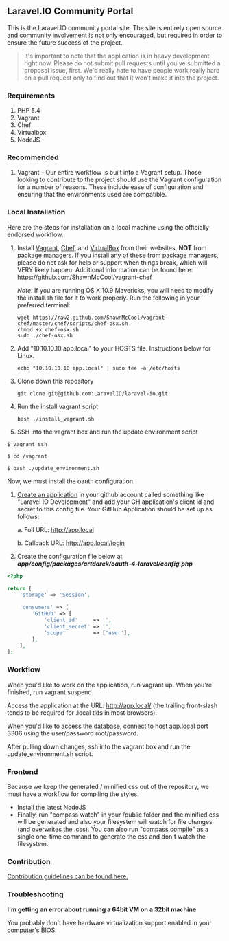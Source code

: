 ## Laravel.IO Community Portal

This is the Laravel.IO community portal site. The site is entirely open source and community involvement is not only encouraged, but required in order to ensure the future success of the project.

> It's important to note that the application is in heavy development right now. Please do not submit pull requests until you've submitted a proposal issue, first. We'd really hate to have people work really hard on a pull request only to find out that it won't make it into the project.

### Requirements

1. PHP 5.4
2. Vagrant
3. Chef
4. Virtualbox
5. NodeJS

### Recommended

1. Vagrant - Our entire workflow is built into a Vagrant setup. Those looking to
   contribute to the project should use the Vagrant configuration for a number
   of reasons. These include ease of configuration and ensuring that the
   environments used are compatible.

### Local Installation

Here are the steps for installation on a local machine using the officially endorsed workflow.

1. Install [Vagrant][1], [Chef][2], and [VirtualBox][3] from their websites. **NOT** from package managers. If you install any of these from package managers, please do not ask for help or support when things break, which will VERY likely happen. Additional information can be found here: https://github.com/ShawnMcCool/vagrant-chef

   _Note_: If you are running OS X 10.9 Mavericks, you will need to modify the install.sh file for it to work properly. Run the following in your preferred terminal:

   ```
   wget https://raw2.github.com/ShawnMcCool/vagrant-chef/master/chef/scripts/chef-osx.sh
   chmod +x chef-osx.sh
   sudo ./chef-osx.sh
   ```

2. Add "10.10.10.10 app.local" to your HOSTS file. Instructions below for Linux.
    ```
    echo "10.10.10.10 app.local" | sudo tee -a /etc/hosts
    ```
3. Clone down this repository
    ```
    git clone git@github.com:LaravelIO/laravel-io.git
    ```
4. Run the install vagrant script
    ```
    bash ./install_vagrant.sh
    ```
5. SSH into the vagrant box and run the update environment script

```
$ vagrant ssh

$ cd /vagrant

$ bash ./update_environment.sh
```

Now, we must install the oauth configuration.

1. [Create an application][4] in your github account called something like "Laravel IO Development" and add your GH application's client id and secret to this config file. Your GitHub Application should be set up as follows:

    a. Full URL: http://app.local

    b. Callback URL: http://app.local/login
2. Create the configuration file below at ***app/config/packages/artdarek/oauth-4-laravel/config.php***

```PHP
<?php

return [
    'storage' => 'Session',

    'consumers' => [
        'GitHub' => [
            'client_id'     => '',
            'client_secret' => '',
            'scope'         => ['user'],
        ],
    ],
];
```

### Workflow

When you'd like to work on the application, run vagrant up. When you're finished, run vagrant suspend.

Access the application at the URL: http://app.local/ (the trailing front-slash tends to be required for .local tlds in most browsers).

When you'd like to access the database, connect to host app.local port 3306 using the user/password root/password.

After pulling down changes, ssh into the vagrant box and run the update_environment.sh script.

### Frontend

Because we keep the generated / minified css out of the repository, we must have a workflow for compiling the styles.
* Install the latest NodeJS
* Finally, run "compass watch" in your /public folder and the minified css will be generated and also your filesystem will watch for file changes (and overwrites the .css). You can also run "compass compile" as a single one-time command to generate the css and don't watch the filesystem.

### Contribution

[Contribution guidelines can be found here.](CONTRIBUTING.md)

### Troubleshooting

**I'm getting an error about running a 64bit VM on a 32bit machine**

You probably don't have hardware virtualization support enabled in your computer's BIOS.


  [1]: http://downloads.vagrantup.com/
  [2]: http://www.opscode.com/chef/install/
  [3]: https://www.virtualbox.org/wiki/Downloads
  [4]: https://github.com/settings/applications
